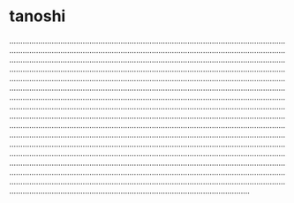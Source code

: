 # tanoshi

............................................................................................................................................................................................................................................................................................................................................................................................................................................................................................................................................................................................................................................................................................................................................................................................................................................................................................................................................................................................................................................................................................................................................................................................................................................................................................................................................................................................................................................................................................................................................................................................................................................................................................................................................................................................................................................................................................................................................................................................................................................................................................................................................................................
